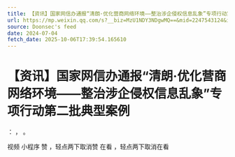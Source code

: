 ```yaml
---
title: 【资讯】国家网信办通报“清朗·优化营商网络环境——整治涉企侵权信息乱象”专项行动第二批典型案例
url: https://mp.weixin.qq.com/s?__biz=MzU1NDY3NDgwMQ==&mid=2247543124&idx=2&sn=2970b3000d61c1deba5cd45056e93a96
source: Doonsec's feed
date: 2024-07-04
fetch_date: 2025-10-06T17:39:54.165610
---
```


# 【资讯】国家网信办通报“清朗·优化营商网络环境——整治涉企侵权信息乱象”专项行动第二批典型案例

：
，
。

视频
小程序
赞
，轻点两下取消赞
在看
，轻点两下取消在看